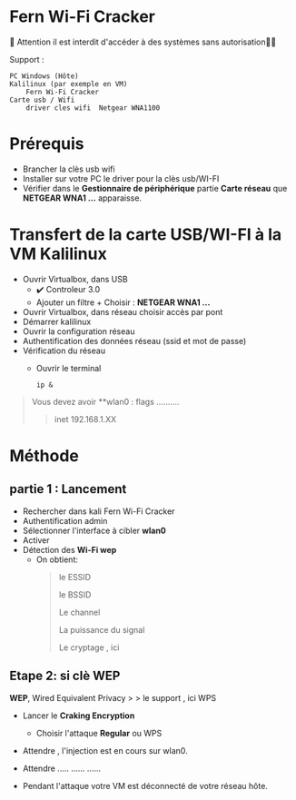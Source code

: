 #  Fern Wi-Fi Cracker

🚩 Attention il est interdit d'accéder à des systèmes sans autorisation🏴‍☠️

Support :

    PC Windows (Hôte)
    Kalilinux (par exemple en VM)
        Fern Wi-Fi Cracker
    Carte usb / Wifi
        driver cles wifi  Netgear WNA1100
# Prérequis
* Brancher la clès usb wifi
* Installer sur votre PC le driver pour la clès usb/WI-FI
* Vérifier dans le **Gestionnaire de périphérique** partie **Carte réseau** que **NETGEAR WNA1 ...** apparaisse.

# Transfert de la carte USB/WI-FI à la VM Kalilinux
* Ouvrir Virtualbox, dans USB
    * ✔️ Controleur 3.0
    * Ajouter un filtre +
        Choisir :  **NETGEAR WNA1 ...** 
* Ouvrir Virtualbox, dans réseau choisir accès par pont
* Démarrer kalilinux
* Ouvrir la configuration réseau
* Authentification des données réseau (ssid et mot de passe)
* Vérification du réseau
    * Ouvrir le terminal

          ip &
> Vous devez avoir **wlan0 : flags ..........
> 
> > inet 192.168.1.XX

  # Méthode

## partie 1 : Lancement
* Rechercher dans kali Fern Wi-Fi Cracker
* Authentification admin
* Sélectionner l'interface à cibler **wlan0**
* Activer
* Détection des **Wi-Fi wep**
    * On obtient:
        > le ESSID
        >
        > le BSSID
        >
        > Le channel
        >
        > La puissance du signal
        >
        > Le cryptage , ici 
## Etape 2: si clè WEP

**WEP**, Wired Equivalent Privacy
        >
        > le support , ici WPS
            
* Lancer le **Craking Encryption**

    * Choisir l'attaque **Regular** ou WPS

* Attendre , l'injection est en cours sur wlan0.

* Attendre ..... ...... ......

* Pendant l'attaque votre VM est déconnecté de votre réseau hôte.
  

